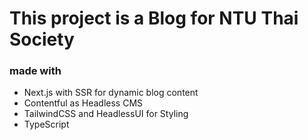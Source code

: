# This project is a Blog for NTU Thai Society
### made with
- Next.js with SSR for dynamic blog content
- Contentful as Headless CMS
- TailwindCSS and HeadlessUI for Styling
- TypeScript
